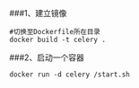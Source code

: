 ###1、建立镜像
```
#切换至Dockerfile所在目录
docker build -t celery .
```
###2、启动一个容器
```
docker run -d celery /start.sh
```
